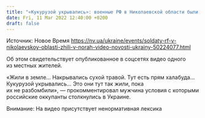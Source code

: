 ```yaml
---
title: "«Кукурузой укрывались»: военные РФ в Николаевской области были вынуждены жить в норах — видео"
date: Fri, 11 Mar 2022 12:40:00 +0200
draft: false
---
```

Источник: Новое Время https://nv.ua/ukraine/events/soldaty-rf-v-nikolaevskoy-oblasti-zhili-v-norah-video-novosti-ukrainy-50224077.html


Об этом свидетельствует опубликованное в соцсетях видео одного из местных жителей.

«Жили в земле… Накрывались сухой травой. Тут есть прям халабуда… Кукурузой укрывались… Это они тут так жили, пока их не разбомбили», — прокомментировал мужчина условия с которыми российские оккупанты столкнулись в Украине.

Внимание: На видео присутствует ненормативная лексика
